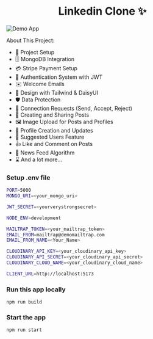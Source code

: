 <h1 align="center">Linkedin Clone ✨</h1>

![Demo App](/frontend/public/screenshot-for-readme.png)

About This Project:

- 🚀 Project Setup
- 🗄️ MongoDB Integration
- 💳 Stripe Payment Setup
- 🔐 Authentication System with JWT
- ✉️ Welcome Emails
- 🎨 Design with Tailwind & DaisyUI
- 🛡️ Data Protection
- 🤝 Connection Requests (Send, Accept, Reject)
- 📝 Creating and Sharing Posts
- 🖼️ Image Upload for Posts and Profiles
- 👤 Profile Creation and Updates
- 👥 Suggested Users Feature
- 👍 Like and Comment on Posts
- 📰 News Feed Algorithm
- ⌛ And a lot more...

### Setup .env file

```bash
PORT=5000
MONGO_URI=<your_mongo_uri>

JWT_SECRET=<yourverystrongsecret>

NODE_ENV=development

MAILTRAP_TOKEN=<your_mailtrap_token>
EMAIL_FROM=mailtrap@demomailtrap.com
EMAIL_FROM_NAME=<Your_Name>

CLOUDINARY_API_KEY=<your_cloudinary_api_key>
CLOUDINARY_API_SECRET=<your_cloudinary_api_secret>
CLOUDINARY_CLOUD_NAME=<your_cloudinary_cloud_name>

CLIENT_URL=http://localhost:5173
```

### Run this app locally

```shell
npm run build
```

### Start the app

```shell
npm run start
```

